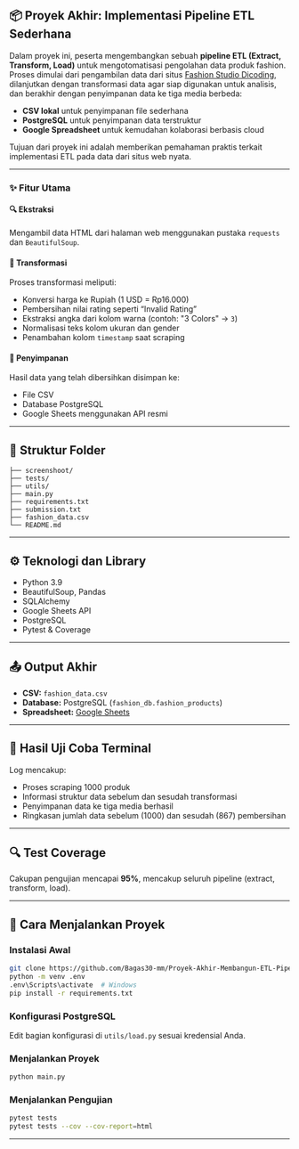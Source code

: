 ## 📦 Proyek Akhir: Implementasi Pipeline ETL Sederhana

Dalam proyek ini, peserta mengembangkan sebuah **pipeline ETL (Extract, Transform, Load)** untuk mengotomatisasi pengolahan data produk fashion. Proses dimulai dari pengambilan data dari situs [Fashion Studio Dicoding](https://fashion-studio.dicoding.dev/), dilanjutkan dengan transformasi data agar siap digunakan untuk analisis, dan berakhir dengan penyimpanan data ke tiga media berbeda:

- **CSV lokal** untuk penyimpanan file sederhana  
- **PostgreSQL** untuk penyimpanan data terstruktur  
- **Google Spreadsheet** untuk kemudahan kolaborasi berbasis cloud

Tujuan dari proyek ini adalah memberikan pemahaman praktis terkait implementasi ETL pada data dari situs web nyata.

---

### ✨ Fitur Utama

#### 🔍 Ekstraksi
Mengambil data HTML dari halaman web menggunakan pustaka `requests` dan `BeautifulSoup`.

#### 🔧 Transformasi
Proses transformasi meliputi:
- Konversi harga ke Rupiah (1 USD = Rp16.000)
- Pembersihan nilai rating seperti “Invalid Rating”
- Ekstraksi angka dari kolom warna (contoh: "3 Colors" → `3`)
- Normalisasi teks kolom ukuran dan gender
- Penambahan kolom `timestamp` saat scraping

#### 💾 Penyimpanan
Hasil data yang telah dibersihkan disimpan ke:
- File CSV
- Database PostgreSQL
- Google Sheets menggunakan API resmi

---

## 📁 Struktur Folder
```
├── screenshoot/
├── tests/
├── utils/
├── main.py
├── requirements.txt
├── submission.txt
├── fashion_data.csv
└── README.md
```

---

## ⚙ Teknologi dan Library
- Python 3.9
- BeautifulSoup, Pandas
- SQLAlchemy
- Google Sheets API
- PostgreSQL
- Pytest & Coverage

---

## 📤 Output Akhir
- **CSV:** `fashion_data.csv`  
- **Database:** PostgreSQL (`fashion_db.fashion_products`)  
- **Spreadsheet:** [Google Sheets](https://docs.google.com/spreadsheets/...)

---

## 🧪 Hasil Uji Coba Terminal
Log mencakup:
- Proses scraping 1000 produk
- Informasi struktur data sebelum dan sesudah transformasi
- Penyimpanan data ke tiga media berhasil
- Ringkasan jumlah data sebelum (1000) dan sesudah (867) pembersihan

---

## 🔍 Test Coverage
Cakupan pengujian mencapai **95%**, mencakup seluruh pipeline (extract, transform, load).

---

## 🚀 Cara Menjalankan Proyek

### Instalasi Awal
```bash
git clone https://github.com/Bagas30-mm/Proyek-Akhir-Membangun-ETL-Pipeline-Sederhana.git
python -m venv .env
.env\Scripts\activate  # Windows
pip install -r requirements.txt
```

### Konfigurasi PostgreSQL
Edit bagian konfigurasi di `utils/load.py` sesuai kredensial Anda.

### Menjalankan Proyek
```bash
python main.py
```

### Menjalankan Pengujian
```bash
pytest tests
pytest tests --cov --cov-report=html
```

---
